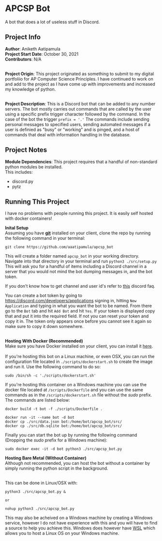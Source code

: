 # APCSP Bot

A bot that does a lot of useless stuff in Discord. 

## Project Info

**Author**: Aniketh Aatipamula <br>
**Project Start Date**: October 30, 2021 <br>
**Contributors**: N/A <br> <br>

**Project Origin**: This project originated as something to submit to my digital portfoliio for AP Computer Science Principles. I have continued to work on and add to the project as I have come up with improvements and increased my knowledge of python. <br> <br> 

**Project Description**: This is a Discord bot that can be added to any number servers. The bot mostly carries out commands that are called by the user using a specific prefix trigger character followed by the command. In the case of the bot the trigger `prefix = '.'`  The commands include sending personal messages to specified users, sending automated messages if a user is definied as "busy" or "working" and is pinged, and a host of commands that deal with information handling in the database.  

## Project Notes

**Module Dependencies**: This project requires that a handful of non-standard python modules be installed. <br>
This includes:
- discord.py
- pytz

## Running This Project 

I have no problems with people running this project. It is easily self hosted with docker containers!

**Inital Setup** <br> 
Assuming you have [**git**](https://git-scm.com/) installed on your client, clone the repo by running the following command in your terminal:

```
git clone https://github.com/aaatipamula/apcsp_bot
``` 

This will create a folder named `apcsp_bot` in your working directory. Navigate into that directory in your terminal and run `python3 ./src/setup.py` This will ask you for a handful of items including a Discord channel in a server that you would not mind the bot dumping messages in, and the bot token. <br>

If you don't know how to get channel and user id's refer to [this](https://support.discord.com/hc/en-us/articles/206346498-Where-can-I-find-my-User-Server-Message-ID-) discord faq. <br>

You can create a bot token by going to https://discord.com/developers/applications signing in, hitting `New Application` and typing in what you want the bot to be named. From there go to the `Bot` tab and hit `Add Bot` and hit `Yes`. If your token is displayed copy that and put it into the required field. If not you can reset your token and copy it in. The token only appears once before you cannot see it again so make sure to copy it down somewhere. <br><br>

**Hosting With Docker (Recommended)** <br>
Make sure you have Docker installed on your client, you can install it [here](https://docs.docker.com/get-docker/). <br><br>
If you're hosting this bot on a Linux machine, or even OSX, you can run the configuration file located in `./scripts/dockerstart.sh` to create the image and run it. Use the following command to do so:

```
sudo /bin/sh -c './scripts/dockerstart.sh'
```

If you're hosting this container on a Windows machine you can use the docker file located at `/scripts/Dockerfile` and you can use the same commands as in the `/scripts/dockerstart.sh` file without the *sudo* prefix. The commands are listed below: 
```
docker build -t bot -f ./scripts/Dockerfile . 

docker run -it --name bot -d bot
docker cp ./src/data.json bot:/home/bot/apcsp_bot/src/
docker cp ./src/db.sqlite bot:/home/bot/apcsp_bot/src/
```

Finally you can start the bot up by running the following command (Dropping the *sudo* prefix for a Windows machine):

```
sudo docker exec -it -d bot python3 ./src/apcsp_bot.py
```

**Hosting Bare Metal (Without Container)**<br>
Although not recommended, you can host the bot without a container by simply running the python script in the background.<br><br>

This can be done in Linux/OSX with:
```
python3 ./src/apcsp_bot.py &

or 

nohup python3 ./src/apcsp_bot.py
```
This may also be acheived on a Windows machine by creating a Windows service, however I do not have experience with this and you will have to find a source to help you achieve this. Windows does however have [WSL](https://docs.microsoft.com/en-us/windows/wsl/install) which allows you to host a Linux OS on your Windows machine.